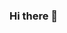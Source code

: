 ### Hi there 👋

<!--
**manjurul360/manjurul360** is a ✨ _special_ ✨ repository because its `README.md` (this file) appears on your GitHub profile.

Here are some ideas to get you started:

>>>>>>>>>>>>>>>>>>>>>>>>>>>>>>>>>>>>>>>>>>>>>>>>>>>>>>>>>>>>>>>>>>
- 🌱 I’mI’m currently studying in *Computer Science and Engineering*
